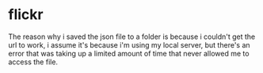 # flickr

The reason why i saved the json file to a folder is because i couldn't get the url to work, i assume it's because i'm using my local server, but there's an error that was taking up a limited amount of time that never allowed me to access the file.
